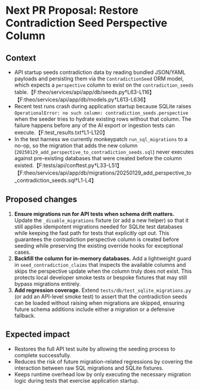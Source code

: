 # Next PR Proposal: Restore Contradiction Seed Perspective Column

## Context
- API startup seeds contradiction data by reading bundled JSON/YAML payloads and persisting them via the `ContradictionSeed` ORM model, which expects a `perspective` column to exist on the `contradiction_seeds` table.【F:theo/services/api/app/db/seeds.py†L63-L116】【F:theo/services/api/app/db/models.py†L613-L636】
- Recent test runs crash during application startup because SQLite raises `OperationalError: no such column: contradiction_seeds.perspective` when the seeder tries to hydrate existing rows without that column. The failure happens before any of the AI export or ingestion tests can execute.【F:test_results.txt†L1-L120】
- In the test harness we currently monkeypatch `run_sql_migrations` to a no-op, so the migration that adds the new column (`20250129_add_perspective_to_contradiction_seeds.sql`) never executes against pre-existing databases that were created before the column existed.【F:tests/api/conftest.py†L33-L51】【F:theo/services/api/app/db/migrations/20250129_add_perspective_to_contradiction_seeds.sql†L1-L4】

## Proposed changes
1. **Ensure migrations run for API tests when schema drift matters.** Update the `_disable_migrations` fixture (or add a new helper) so that it still applies idempotent migrations needed for SQLite test databases while keeping the fast path for tests that explicitly opt out. This guarantees the contradiction perspective column is created before seeding while preserving the existing override hooks for exceptional cases.
2. **Backfill the column for in-memory databases.** Add a lightweight guard in `seed_contradiction_claims` that inspects the available columns and skips the perspective update when the column truly does not exist. This protects local developer smoke tests or bespoke fixtures that may still bypass migrations entirely.
3. **Add regression coverage.** Extend `tests/db/test_sqlite_migrations.py` (or add an API-level smoke test) to assert that the contradiction seeds can be loaded without raising when migrations are skipped, ensuring future schema additions include either a migration or a defensive fallback.

## Expected impact
- Restores the full API test suite by allowing the seeding process to complete successfully.
- Reduces the risk of future migration-related regressions by covering the interaction between raw SQL migrations and SQLite fixtures.
- Keeps runtime overhead low by only executing the necessary migration logic during tests that exercise application startup.
